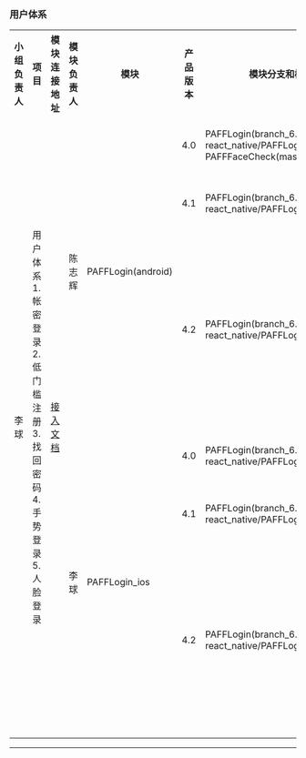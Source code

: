 ### 用户体系
<html>
 <body>
  <table>
	<tr>
    	<th>小组负责人</th>
        <th>项目</th>
        <th width="10%">模块连接地址</th>
        <th>模块负责人</th>
        <th>模块</th>
        <th>产品版本</th>
        <th>模块分支和模块tag</th>
        <th>使用银行</th>
        <th>是否要废弃</th>
        <th>备注说明</th>
    </tr>
    <tr>
        <td rowspan="6">李球</td>
        <td rowspan="6">
        	用户体系<br>
        1.帐密登录<br>
        2.低门槛注册<br>
        3.找回密码<br>
        4.手势登录<br>
        5.人脸登录<br>
        </td>
        <td rowspan="6">
        <a href="http://10.20.11.218/FFProject/FFWiki/wikis/user-system-document-portals">接入文档</a>
        </td>
        <td rowspan="3">陈志辉</td>
        <td rowspan="3">PAFFLogin(android)</td>
        <td>4.0</td>
        <td>PAFFLogin(branch_6.0.0)<br/>react_native/PAFFLogin(branch_6.0.0)<br/>PAFFFaceCheck(master_dev)</td>
        <td></td>
        <td>否</td>
        <td>1、登录接口拆分<br>2、用户体系4.0需求<td>
    </tr>
    <tr>
    	<td>4.1</td>
    	<td>PAFFLogin(branch_6.1.0)<br>
    	react_native/PAFFLogin(branch_6.1.0)</td>
    	<td></td>
       <td>否</td>
       <td>1、用户体系4.1需求<br>
       2、接入RN安全键盘<br></td>
    </tr>
    <tr>
        <td>4.2</td>
        <td>PAFFLogin(branch_6.2.0)<br/>react_native/PAFFLogin(branch_6.2.0)</td>
        <td></td>
        <td>否</td>
        <td>1、指纹登录（iOS & android）
            2、风控二期（SPARTA）
            3、android截屏控制
            4、当前登录方式锁定
            5、异常设备登录逻辑修改
            6、账密验证页跳转修改
        </td>
    </tr>
    <tr>
        <td rowspan="3">李球</td>
        <td rowspan="3">PAFFLogin_ios</td>
        <td>4.0</td>
        <td>PAFFLogin(branch_6.0.0)<br/>react_native/PAFFLogin(branch_6.0.0)</td>
        <td></td>
        <td>否</td>
        <td>1、登录接口拆分<br>2、用户体系4.0需求
        </td>
    </tr>
     <tr>
        <td>4.1</td>
        <td>PAFFLogin(branch_6.1.0)<br/>react_native/PAFFLogin(branch_6.1.0)</td>
        <td></td>
        <td>否</td>
        <td>1、用户体系4.1需求<br>
            2、接入RN安全键盘<br>
        </td>
    </tr>
    <tr>
        <td>4.2</td>
        <td>PAFFLogin(branch_6.2.0)<br/>react_native/PAFFLogin(branch_6.2.0)</td>
        <td></td>
        <td>否</td>
        <td>1、指纹登录（iOS & android）
            2、风控二期（SPARTA）
            3、android截屏控制
            4、当前登录方式锁定
            5、异常设备登录逻辑修改
            6、账密验证页跳转修改
        </td>
    </tr>
  </table>
 <body>  
</html>

  ************************************************

